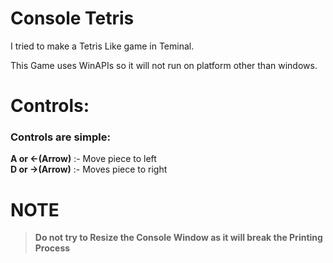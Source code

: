 
# Console Tetris

I tried to make a Tetris Like game in Teminal. 

This Game uses WinAPIs so it will not run on platform other than windows.

# Controls:

### Controls are simple:

**A or <-(Arrow)** :- Move piece to left   
**D or ->(Arrow)** :- Moves piece to right

# NOTE

> **Do not try to Resize the Console Window as it will break the Printing Process**
